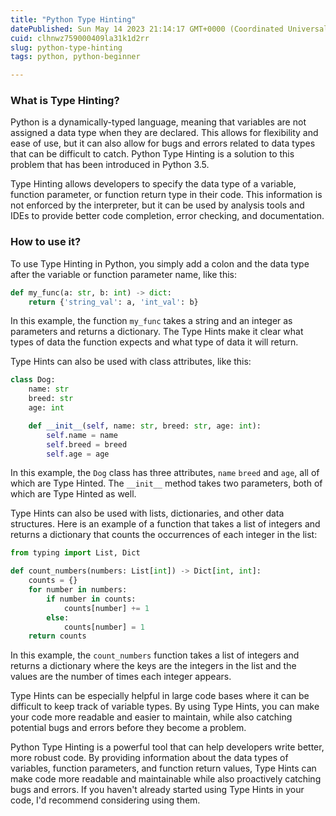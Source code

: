 ```yaml
---
title: "Python Type Hinting"
datePublished: Sun May 14 2023 21:14:17 GMT+0000 (Coordinated Universal Time)
cuid: clhnwz759000409la31k1d2rr
slug: python-type-hinting
tags: python, python-beginner

---
```


### What is Type Hinting?

Python is a dynamically-typed language, meaning that variables are not assigned a data type when they are declared. This allows for flexibility and ease of use, but it can also allow for bugs and errors related to data types that can be difficult to catch. Python Type Hinting is a solution to this problem that has been introduced in Python 3.5.

Type Hinting allows developers to specify the data type of a variable, function parameter, or function return type in their code. This information is not enforced by the interpreter, but it can be used by analysis tools and IDEs to provide better code completion, error checking, and documentation.

### How to use it?

To use Type Hinting in Python, you simply add a colon and the data type after the variable or function parameter name, like this:

```python
def my_func(a: str, b: int) -> dict:
    return {'string_val': a, 'int_val': b}
```

In this example, the function `my_func` takes a string and an integer as parameters and returns a dictionary. The Type Hints make it clear what types of data the function expects and what type of data it will return.

Type Hints can also be used with class attributes, like this:

```python
class Dog:
    name: str
    breed: str
    age: int

    def __init__(self, name: str, breed: str, age: int):
        self.name = name
        self.breed = breed
        self.age = age
```

In this example, the `Dog` class has three attributes, `name` `breed` and `age`, all of which are Type Hinted. The `__init__` method takes two parameters, both of which are Type Hinted as well.

Type Hints can also be used with lists, dictionaries, and other data structures. Here is an example of a function that takes a list of integers and returns a dictionary that counts the occurrences of each integer in the list:

```python
from typing import List, Dict

def count_numbers(numbers: List[int]) -> Dict[int, int]:
    counts = {}
    for number in numbers:
        if number in counts:
            counts[number] += 1
        else:
            counts[number] = 1
    return counts
```

In this example, the `count_numbers` function takes a list of integers and returns a dictionary where the keys are the integers in the list and the values are the number of times each integer appears.

Type Hints can be especially helpful in large code bases where it can be difficult to keep track of variable types. By using Type Hints, you can make your code more readable and easier to maintain, while also catching potential bugs and errors before they become a problem.

Python Type Hinting is a powerful tool that can help developers write better, more robust code. By providing information about the data types of variables, function parameters, and function return values, Type Hints can make code more readable and maintainable while also proactively catching bugs and errors. If you haven't already started using Type Hints in your code, I'd recommend considering using them.